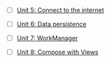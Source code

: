 - [ ] [Unit 5: Connect to the internet](https://developer.android.com/courses/android-basics-compose/unit-5)

- [ ] [Unit 6: Data persistence](https://developer.android.com/courses/android-basics-compose/unit-6)

- [ ] [Unit 7: WorkManager](https://developer.android.com/courses/android-basics-compose/unit-7)

- [ ] [Unit 8: Compose with Views](https://developer.android.com/courses/android-basics-compose/unit-8)